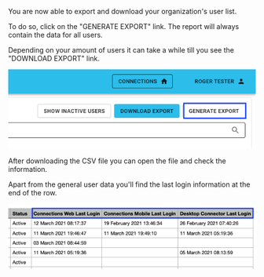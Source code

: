 You are now able to export and download your organization's user list.

To do so, click on the "GENERATE EXPORT" link. The report will always contain the data for all users.

Depending on your amount of users it can take a while till you see the "DOWNLOAD EXPORT" link.

![Last login](/assets/images/screen-shots/admin/generate-download-export.png)

After downloading the CSV file you can open the file and check the information.

Apart from the general user data you'll find the last login information at the end of the row.

![Last login](/assets/images/screen-shots/admin/export-lastlogin.png)